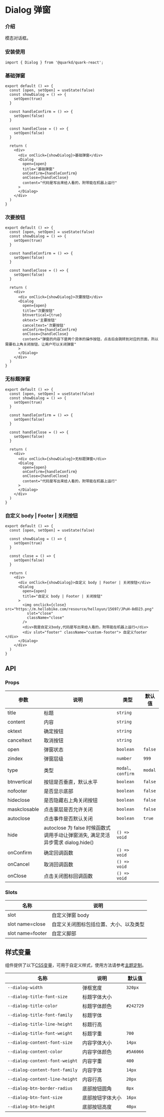 # Dialog 弹窗

### 介绍

模态对话框。

### 安装使用

```tsx
import { Dialog } from '@quarkd/quark-react';
```
### 基础弹窗
```tsx
export default () => {
  const [open, setOpen] = useState(false)
  const showDialog = () => {
    setOpen(true)
  }

  const handleConfirm = () => {
    setOpen(false)
  }

  const handleClose = () => {
    setOpen(false)
  }

  return (
    <div>
      <div onClick={showDialog}>基础弹窗</div>
      <Dialog
        open={open}
        title="基础弹窗"
        onConfirm={handleConfirm}
        onClose={handleClose}
        content="代码是写出来给人看的，附带能在机器上运行"
      >
      </Dialog>
    </div>
  )
}
```
### 次要按钮
```tsx
export default () => {
  const [open, setOpen] = useState(false)
  const showDialog = () => {
    setOpen(true)
  }

  const handleConfirm = () => {
    setOpen(false)
  }

  const handleClose = () => {
    setOpen(false)
  }

  return (
    <div>
      <div onClick={showDialog}>次要按钮</div>
      <Dialog
        open={open}
        title="次要按钮"
        btnvertical={true}
        oktext='主要按钮'
        canceltext='次要按钮'
        onConfirm={handleConfirm}
        onClose={handleClose}
        content="弹窗的内容下是两个具体的操作按钮，点击后会跳转到对应的页面，所以需要右上角关闭按钮，让用户可以关闭弹窗"
      >
      </Dialog>
    </div>
  )
}
```

### 无标题弹窗
```tsx
export default () => {
  const [open, setOpen] = useState(false)
  const showDialog = () => {
    setOpen(true)
  }

  const handleConfirm = () => {
    setOpen(false)
  }

  const handleClose = () => {
    setOpen(false)
  }

  return (
    <div>
      <div onClick={showDialog}>无标题弹窗</div>
      <Dialog
        open={open}
        onConfirm={handleConfirm}
        onClose={handleClose}
        content="代码是写出来给人看的，附带能在机器上运行"
      >
      </Dialog>
    </div>
  )
}
```


### 自定义 body | Footer | 关闭按钮
```tsx
export default () => {
  const [open, setOpen] = useState(false)

  const showDialog = () => {
    setOpen(true)
  }

  const close = () => {
    setOpen(false)
  }

  return (
    <div>
      <div onClick={showDialog}>自定义 body | Footer | 关闭按钮</div>
      <Dialog
        open={open}
        title="自定义 body | Footer | 关闭按钮"
      >
        <img onclick={close} src="https://m.hellobike.com/resource/helloyun/15697/JPuH-8dD23.png"
          slot="close"
          className="close"
        />
        <div>我是自定义body,代码是写出来给人看的，附带能在机器上运行</div>
        <div slot="footer" className="custom-footer"> 自定义footer </div>
      </Dialog>
    </div>
  )
}
```

## API

### Props

| 参数         | 说明                             | 类型   | 默认值           |
|-------------|----------------------------------|--------|------------------|
| title       | 标题                              | `string`      |
| content     | 内容                              | `string`       |
| oktext      | 确定按钮                          | `string`                   |
| canceltext  | 取消按钮                          | `string`               |
| open        | 弹窗状态                          | `boolean`                |      `false`       |
| zindex      | 弹窗层级                          | `number`                |      `999`       |
| type        | 类型                              | `modal`、`confirm`    | `modal`
| btnvertical | 按钮是否垂直，默认水平               | `boolean`                |      `false`       |
| nofooter    | 是否显示底部                       | `boolean`                |      `false`       |
| hideclose   | 是否隐藏右上角关闭按钮               |` boolean `               |      `false`      |
| maskclosable | 点击蒙层是否允许关闭                 |` boolean `               |      `false`      |
| autoclose   | 点击事件是否默认关闭                 | `boolean`                |   `true`          |
| hide        | autoclose 为 false 时候函数式调用手动让弹窗消失, 满足灵活异步需求 dialog.hide()  |`() => void`|
| onConfirm   | 确定回调函数                       | `() => void`  |
| onCancel    | 取消回调函数                       | `() => void` |
| onClose     | 点击关闭图标回调函数                | `() => void`   |

### Slots
| 名称                | 说明                             |
|--------------------|----------------------------------|
| slot               | 自定义弹窗 body                   |
| slot name=close    | 自定义关闭图标包括位置、大小、以及类型 |
| slot name=footer   | 自定义脚部                        |

## 样式变量

组件提供了以下[CSS变量](https://developer.mozilla.org/zh-CN/docs/Web/CSS/Using_CSS_custom_properties)，可用于自定义样式，使用方法请参考[主题定制](#/zh-CN/guide/theme)。

| 名称                             | 说明                       | 默认值        |
| ------------------------------- | -------------------------- | ------------ |
| `--dialog-width`                | 弹框宽度                    | `320px`
| `--dialog-title-font-size`      | 标题字体大小                 |
| `--dialog-title-color`          | 标题字体颜色                 | `#242729`
| `--dialog-title-font-family`    | 标题字体                    |
| `--dialog-title-line-height`    | 标题行高                    |
| `--dialog-title-font-weight`    | 标题字重                    | `700`
| `--dialog-content-font-size`    | 内容字体大小                 | `14px`
| `--dialog-content-color`        | 内容字体颜色                 | `#5A6066`
| `--dialog-content-font-weight`  | 内容字重                    | `400`
| `--dialog-content-font-family`  | 内容字体                    | `14px`
| `--dialog-content-line-height`  | 内容行高                    | `20px`
| `--dialog-btn-border-radius`    | 底部按钮圆角                 | `8px`
| `--dialog-btn-font-size`        | 底部按钮字体大小              | `16px`
| `--dialog-btn-height`           | 底部按钮高度                 | `40px`
